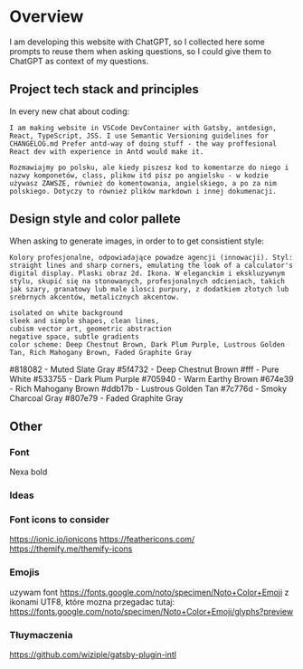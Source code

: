 # Overview
I am developing this website with ChatGPT, so I collected here some prompts to reuse them when asking questions, so I could give them to ChatGPT as context of my questions. 

## Project tech stack and principles
In every new chat about coding:
``` prompt
I am making website in VSCode DevContainer with Gatsby, antdesign, React, TypeScript, JSS. I use Semantic Versioning guidelines for CHANGELOG.md Prefer antd-way of doing stuff - the way proffesional React dev with experience in Antd would make it. 

Rozmawiajmy po polsku, ale kiedy piszesz kod to komentarze do niego i nazwy komponetów, class, plikow itd pisz po angielsku - w kodzie używasz ZAWSZE, również do komentowania, angielskiego, a po za nim polskiego. Dotyczy to również plików markdown i innej dokumenacji. 
```


## Design style and color pallete 
When asking to generate images, in order to to get consistient style: 
``` prompt
Kolory profesjonalne, odpowiadające powadze agencji (innowacji). Styl: straight lines and sharp corners, emulating the look of a calculator's digital display. Plaski obraz 2d. Ikona. W eleganckim i ekskluzywnym stylu, skupić się na stonowanych, profesjonalnych odcieniach, takich jak szary, granatowy lub male ilosci purpury, z dodatkiem złotych lub srebrnych akcentów, metalicznych akcentow. 

isolated on white background
sleek and simple shapes, clean lines, 
cubism vector art, geometric abstraction 
negative space, subtle gradients
color scheme: Deep Chestnut Brown, Dark Plum Purple, Lustrous Golden Tan, Rich Mahogany Brown, Faded Graphite Gray
```
 
#818082 - Muted Slate Gray
#5f4732 - Deep Chestnut Brown
#fff - Pure White
#533755 - Dark Plum Purple
#705940 - Warm Earthy Brown
#674e39 - Rich Mahogany Brown
#ddb17b - Lustrous Golden Tan
#7c776d - Smoky Charcoal Gray
#807e79 - Faded Graphite Gray


## Other
### Font

Nexa bold

### Ideas
 
### Font icons to consider
https://ionic.io/ionicons
https://feathericons.com/
https://themify.me/themify-icons

### Emojis
uzywam font https://fonts.google.com/noto/specimen/Noto+Color+Emoji
z ikonami UTF8, które mozna przegadac tutaj: 
https://fonts.google.com/noto/specimen/Noto+Color+Emoji/glyphs?preview

### Tłuymaczenia
https://github.com/wiziple/gatsby-plugin-intl
